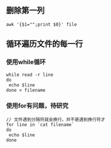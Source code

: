 ## 删除第一列
```
awk '{$1="";print $0}' file
```

## 循环遍历文件的每一行
### 使用while循环
```
while read -r line
do
 echo $line
done < filename
```
### 使用for有问题，待研究
```
// 文件遇到分隔符就会换行，并不是遇到换行符才
for line in `cat filename`
do
 echo $line
done
```
